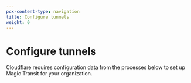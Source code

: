 ```yaml
---
pcx-content-type: navigation
title: Configure tunnels
weight: 0
---
```


# Configure tunnels

Cloudflare requires configuration data from the processes below to set up Magic Transit for your organization.

<DirectoryListing path="/get-started/configure-tunnels"/>
